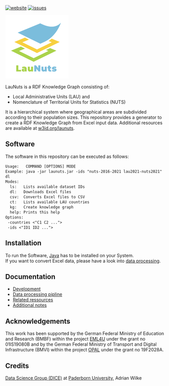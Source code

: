 [![website](https://img.shields.io/badge/Website-w3id.org/launuts-a9d4e8)](https://w3id.org/launuts)
[![issues](https://img.shields.io/badge/Issue%20tracker-GitHub-d1e28a)](https://github.com/adibaba/LauNuts/issues)


![LauNuts](docs/images/LauNuts-200px.png)

LauNuts is a RDF Knowledge Graph consisting of:

- Local Administrative Units (LAU) and
- Nomenclature of Territorial Units for Statistics (NUTS)

It is a hierarchical system where geographical areas are subdivided according to their population sizes.
This repository provides a generator to create a RDF Knowledge Graph from Excel input data.
Additional resources are available at [w3id.org/launuts](https://w3id.org/launuts).


## Software

The software in this repository can be executed as follows:

```
Usage:   COMMAND [OPTIONS] MODE
Example: java -jar launuts.jar -ids "nuts-2016-2021 lau2021-nuts2021" dl
Modes:
  ls:   Lists available dataset IDs
  dl:   Downloads Excel files
  csv:  Converts Excel files to CSV
  ct:   Lists available LAU countries
  kg:   Create knowledge graph
  help: Prints this help
Options:
 -countries <"C1 C2 ...">
 -ids <"ID1 ID2 ...">
```


## Installation

To run the Software, [Java](https://www.java.com/en/download/manual.jsp) has to be installed on your System.  
If you want to convert Excel data, please have a look into [data processing](docs/processing.md).


## Documentation

- [Development](docs/development.md)
- [Data processing pipline](docs/processing.md)
- [Related ressources](docs/resources.md)
- [Additional notes](docs/notes.md)


## Acknowledgements

This work has been supported by the German Federal Ministry of Education and Research (BMBF) within the project [EML4U](https://eml4u.github.io/) under the grant no 01IS19080B and by the German Federal Ministry of Transport and Digital Infrastructure (BMVI) within the project [OPAL](https://arxiv.org/pdf/2105.03161.pdf) under the grant no 19F2028A. 


## Credits

[Data Science Group (DICE)](https://dice-research.org/) at [Paderborn University](https://www.uni-paderborn.de/), Adrian Wilke